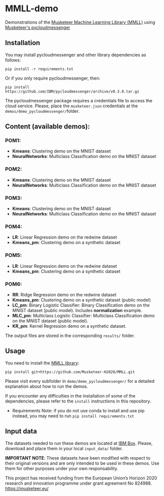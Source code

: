 # MMLL-demo

Demonstrations of the [Musketeer Machine Learning Library (MMLL)](https://github.com/Musketeer-H2020/MMLL) using [Musketeer's pycloudmessenger](https://github.com/IBM/pycloudmessenger/)

## Installation

You may install pycloudmessenger and other library dependencies as follows:

`pip install -r requirements.txt`

Or if you only require pycloudmessenger, then:

`pip install https://github.com/IBM/pycloudmessenger/archive/v0.3.0.tar.gz`

The pycloudmessenger package requires a credentials file to access the cloud service. Please, place the `musketeer.json` credentials at the `demos/demo_pycloudmessenger/`folder.

## Content (available demos):

### POM1:

* **Kmeans**: Clustering demo on the MNIST dataset
* **NeuralNetworks**: Multiclass Classification demo on the MNIST dataset

### POM2:

* **Kmeans**: Clustering demo on the MNIST dataset
* **NeuralNetworks**: Multiclass Classification demo on the MNIST dataset

### POM3:

* **Kmeans**: Clustering demo on the MNIST dataset
* **NeuralNetworks**: Multiclass Classification demo on the MNIST dataset

### POM4: 

* **LR**: Linear Regression demo on the redwine dataset
* **Kmeans_pm**: Clustering demo on a synthetic dataset

### POM5: 

* **LR**: Linear Regression demo on the redwine dataset
* **Kmeans_pm**: Clustering demo on a synthetic dataset

### POM6: 

* **RR**: Ridge Regression demo on the redwine dataset
* **Kmeans_pm**: Clustering demo on a synthetic dataset (public model)
* **LC_pm**: Binary Logistic Classifier: Binary Classification demo on the MNIST dataset (public model). Includes **normalization** example. 
* **MLC_pm**: Multiclass Logistic Classifier: Multiclass Classification demo on the MNIST dataset (public model).
* **KR_pm**: Kernel Regression demo on a synthetic dataset.


The output files are stored in the corresponding `results/` folder.

## Usage

You need to install the [MMLL library](https://github.com/Musketeer-H2020/MMLL):

`pip install git+https://github.com/Musketeer-H2020/MMLL.git`

Please visit every subfolder in `demo/demo_pycloudmessenger/` for a detailed explanation about how to run the demos.

If you encounter any difficulties in the installation of some of the dependencies, please refer to the `install` instructions in this repository.

* Requirements Note: if you do not use conda to install and use pip instead, you may need to run `pip install requirements.txt` 

## Input data

The datasets needed to run these demos are located at [IBM Box](https://ibm.box.com/s/l8yzdbdb40j499o513hygx5q85xyoz6v). Please, download and place them in your local `input_data/` folder. 

**IMPORTANT NOTE**: These datasets have been modified with respect to their original versions and are only intended to be used in these demos. Use them for other purposes under your own responsability.

This project has received funding from the European Union’s Horizon 2020 research and innovation programme under grant agreement No 824988. https://musketeer.eu/

